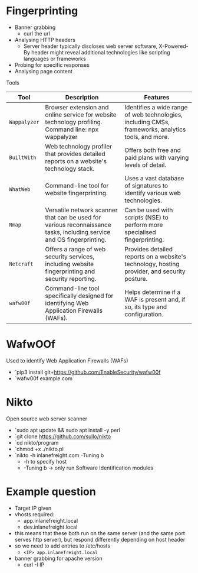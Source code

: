 
# Fingerprinting
- Banner grabbing
	- curl the url
- Analysing HTTP headers
	- Server header typically discloses web server software, X-Powered-By header might reveal additional technologies like scripting languages or frameworks
- Probing for specific responses
- Analysing page content

Tools

| Tool         | Description                                                                                                           | Features                                                                                            |
| ------------ | --------------------------------------------------------------------------------------------------------------------- | --------------------------------------------------------------------------------------------------- |
| `Wappalyzer` | Browser extension and online service for website technology profiling. Command line: npx wappalyzer                   | Identifies a wide range of web technologies, including CMSs, frameworks, analytics tools, and more. |
| `BuiltWith`  | Web technology profiler that provides detailed reports on a website's technology stack.                               | Offers both free and paid plans with varying levels of detail.                                      |
| `WhatWeb`    | Command-line tool for website fingerprinting.                                                                         | Uses a vast database of signatures to identify various web technologies.                            |
| `Nmap`       | Versatile network scanner that can be used for various reconnaissance tasks, including service and OS fingerprinting. | Can be used with scripts (NSE) to perform more specialised fingerprinting.                          |
| `Netcraft`   | Offers a range of web security services, including website fingerprinting and security reporting.                     | Provides detailed reports on a website's technology, hosting provider, and security posture.        |
| `wafw00f`    | Command-line tool specifically designed for identifying Web Application Firewalls (WAFs).                             | Helps determine if a WAF is present and, if so, its type and configuration.                         |
# WafwOOf
 Used to identify Web Application Firewalls (WAFs)
-  `pip3 install git+https://github.com/EnableSecurity/wafw00f
- `wafw00f example.com


# Nikto
Open source web server scanner
- `sudo apt update && sudo apt install -y perl
- `git clone https://github.com/sullo/nikto
- `cd nikto/program
- `chmod +x ./nikto.pl
- `nikto -h inlanefreight.com -Tuning b
	- -h to specify host
	- -Tuning b -> only run Software Identification modules


# Example question
- Target IP given
- vhosts required:
	- app.inlanefreight.local
	- dev.inlanefreight.local
- this means that these both run on the same server (and the same port serves http server), but respond differently depending on host header
- so we need to add entries to /etc/hosts
	- `<IP> app.inlanefreight.local`
- banner grabbing for apache version
	- curl -I IP